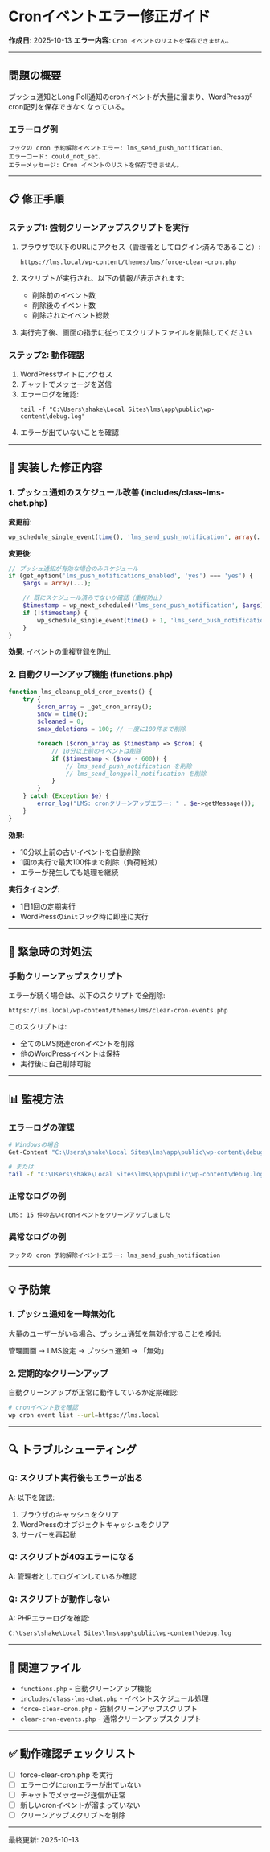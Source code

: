 # Cronイベントエラー修正ガイド

**作成日**: 2025-10-13
**エラー内容**: `Cron イベントのリストを保存できません。`

---

## 問題の概要

プッシュ通知とLong Poll通知のcronイベントが大量に溜まり、WordPressがcron配列を保存できなくなっている。

### エラーログ例
```
フックの cron 予約解除イベントエラー: lms_send_push_notification、
エラーコード: could_not_set、
エラーメッセージ: Cron イベントのリストを保存できません。
```

---

## 📋 修正手順

### ステップ1: 強制クリーンアップスクリプトを実行

1. ブラウザで以下のURLにアクセス（管理者としてログイン済みであること）:
   ```
   https://lms.local/wp-content/themes/lms/force-clear-cron.php
   ```

2. スクリプトが実行され、以下の情報が表示されます:
   - 削除前のイベント数
   - 削除後のイベント数
   - 削除されたイベント総数

3. 実行完了後、画面の指示に従ってスクリプトファイルを削除してください

### ステップ2: 動作確認

1. WordPressサイトにアクセス
2. チャットでメッセージを送信
3. エラーログを確認:
   ```
   tail -f "C:\Users\shake\Local Sites\lms\app\public\wp-content\debug.log"
   ```
4. エラーが出ていないことを確認

---

## 🔧 実装した修正内容

### 1. プッシュ通知のスケジュール改善 (includes/class-lms-chat.php)

**変更前**:
```php
wp_schedule_single_event(time(), 'lms_send_push_notification', array(...));
```

**変更後**:
```php
// プッシュ通知が有効な場合のみスケジュール
if (get_option('lms_push_notifications_enabled', 'yes') === 'yes') {
    $args = array(...);

    // 既にスケジュール済みでないか確認（重複防止）
    $timestamp = wp_next_scheduled('lms_send_push_notification', $args);
    if (!$timestamp) {
        wp_schedule_single_event(time() + 1, 'lms_send_push_notification', $args);
    }
}
```

**効果**: イベントの重複登録を防止

### 2. 自動クリーンアップ機能 (functions.php)

```php
function lms_cleanup_old_cron_events() {
    try {
        $cron_array = _get_cron_array();
        $now = time();
        $cleaned = 0;
        $max_deletions = 100; // 一度に100件まで削除

        foreach ($cron_array as $timestamp => $cron) {
            // 10分以上前のイベントは削除
            if ($timestamp < ($now - 600)) {
                // lms_send_push_notification を削除
                // lms_send_longpoll_notification を削除
            }
        }
    } catch (Exception $e) {
        error_log("LMS: cronクリーンアップエラー: " . $e->getMessage());
    }
}
```

**効果**:
- 10分以上前の古いイベントを自動削除
- 1回の実行で最大100件まで削除（負荷軽減）
- エラーが発生しても処理を継続

**実行タイミング**:
- 1日1回の定期実行
- WordPressの`init`フック時に即座に実行

---

## 🚨 緊急時の対処法

### 手動クリーンアップスクリプト

エラーが続く場合は、以下のスクリプトで全削除:

```
https://lms.local/wp-content/themes/lms/clear-cron-events.php
```

このスクリプトは:
- 全てのLMS関連cronイベントを削除
- 他のWordPressイベントは保持
- 実行後に自己削除可能

---

## 📊 監視方法

### エラーログの確認

```bash
# Windowsの場合
Get-Content "C:\Users\shake\Local Sites\lms\app\public\wp-content\debug.log" -Tail 50

# または
tail -f "C:\Users\shake\Local Sites\lms\app\public\wp-content\debug.log" | grep -i cron
```

### 正常なログの例

```
LMS: 15 件の古いcronイベントをクリーンアップしました
```

### 異常なログの例

```
フックの cron 予約解除イベントエラー: lms_send_push_notification
```

---

## 💡 予防策

### 1. プッシュ通知を一時無効化

大量のユーザーがいる場合、プッシュ通知を無効化することを検討:

管理画面 → LMS設定 → プッシュ通知 → 「無効」

### 2. 定期的なクリーンアップ

自動クリーンアップが正常に動作しているか定期確認:

```bash
# cronイベント数を確認
wp cron event list --url=https://lms.local
```

---

## 🔍 トラブルシューティング

### Q: スクリプト実行後もエラーが出る

A: 以下を確認:
1. ブラウザのキャッシュをクリア
2. WordPressのオブジェクトキャッシュをクリア
3. サーバーを再起動

### Q: スクリプトが403エラーになる

A: 管理者としてログインしているか確認

### Q: スクリプトが動作しない

A: PHPエラーログを確認:
```
C:\Users\shake\Local Sites\lms\app\public\wp-content\debug.log
```

---

## 📝 関連ファイル

- `functions.php` - 自動クリーンアップ機能
- `includes/class-lms-chat.php` - イベントスケジュール処理
- `force-clear-cron.php` - 強制クリーンアップスクリプト
- `clear-cron-events.php` - 通常クリーンアップスクリプト

---

## ✅ 動作確認チェックリスト

- [ ] force-clear-cron.php を実行
- [ ] エラーログにcronエラーが出ていない
- [ ] チャットでメッセージ送信が正常
- [ ] 新しいcronイベントが溜まっていない
- [ ] クリーンアップスクリプトを削除

---

最終更新: 2025-10-13
